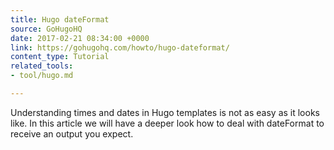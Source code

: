 ```yaml
---
title: Hugo dateFormat
source: GoHugoHQ
date: 2017-02-21 08:34:00 +0000
link: https://gohugohq.com/howto/hugo-dateformat/
content_type: Tutorial
related_tools:
- tool/hugo.md

---
```

Understanding times and dates in Hugo templates is not as easy as it looks like. In this article we will have a deeper look how to deal with dateFormat to receive an output you expect.





